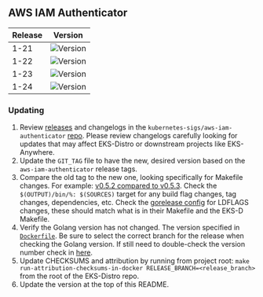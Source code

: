 ## AWS IAM Authenticator

| Release | Version                                                       |
|---------|---------------------------------------------------------------|
| 1-21    | ![Version](https://img.shields.io/badge/version-v0.6.2-blue) |
| 1-22    | ![Version](https://img.shields.io/badge/version-v0.6.2-blue) |
| 1-23    | ![Version](https://img.shields.io/badge/version-v0.6.2-blue) |
| 1-24    | ![Version](https://img.shields.io/badge/version-v0.6.2-blue) |


### Updating

1. Review [releases](https://github.com/kubernetes-sigs/aws-iam-authenticator/releases)
   and changelogs in the `kubernetes-sigs/aws-iam-authenticator` 
   [repo](https://github.com/kubernetes-sigs/aws-iam-authenticator). Please
   review changelogs carefully looking for updates that may affect EKS-Distro or
   downstream projects like EKS-Anywhere.
2. Update the `GIT_TAG` file to have the new, desired version based on the 
   `aws-iam-authenticator` release tags.
3. Compare the old tag to the new one, looking specifically for Makefile changes.
   For example:
   [v0.5.2 compared to v0.5.3](https://github.com/kubernetes-sigs/aws-iam-authenticator/compare/v0.5.2...v0.5.3). 
   Check the `$(OUTPUT)/bin/%: $(SOURCES)` target for any build flag changes, tag 
   changes, dependencies, etc. Check the [gorelease config](https://github.com/kubernetes-sigs/aws-iam-authenticator/blob/master/.goreleaser.yaml)
   for LDFLAGS changes, these should match what is in their Makefile and the EKS-D Makefile.
4. Verify the Golang version has not changed. The version specified in
   [`Dockerfile`](https://github.com/kubernetes-sigs/aws-iam-authenticator/blob/master/Dockerfile). Be sure to select the correct branch for the release when checking the Golang version. If still need to double-check the version number check in [here](https://github.com/actions/setup-go).
5. Update CHECKSUMS and attribution by running from project root:
   `make run-attribution-checksums-in-docker RELEASE_BRANCH=<release_branch>` 
   from the root of the EKS-Distro repo.
6. Update the version at the top of this README.
